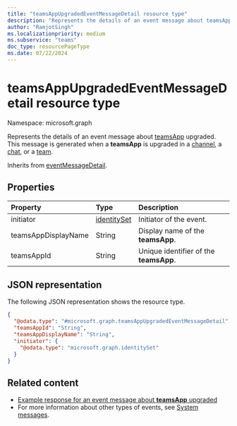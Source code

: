 ```yaml
---
title: "teamsAppUpgradedEventMessageDetail resource type"
description: "Represents the details of an event message about teamsApp upgraded."
author: "RamjotSingh"
ms.localizationpriority: medium
ms.subservice: "teams"
doc_type: resourcePageType
ms.date: 07/22/2024
---
```


# teamsAppUpgradedEventMessageDetail resource type

Namespace: microsoft.graph

Represents the details of an event message about [teamsApp](../resources/teamsApp.md) upgraded.
This message is generated when a **teamsApp** is upgraded in a [channel](../resources/channel.md), a [chat](../resources/chat.md), or a [team](../resources/team.md).


Inherits from [eventMessageDetail](../resources/eventmessagedetail.md).

## Properties
|Property|Type|Description|
|:---|:---|:---|
|initiator|[identitySet](../resources/identityset.md)|Initiator of the event.|
|teamsAppDisplayName|String|Display name of the **teamsApp**.|
|teamsAppId|String|Unique identifier of the **teamsApp**.|

## JSON representation
The following JSON representation shows the resource type.
<!-- {
  "blockType": "resource",
  "@odata.type": "microsoft.graph.teamsAppUpgradedEventMessageDetail",
  "baseType": "microsoft.graph.eventMessageDetail"
}
-->
``` json
{
  "@odata.type": "#microsoft.graph.teamsAppUpgradedEventMessageDetail",
  "teamsAppId": "String",
  "teamsAppDisplayName": "String",
  "initiator": {
    "@odata.type": "microsoft.graph.identitySet"
  }
}
```


## Related content
- [Example response for an event message about **teamsApp** upgraded](/graph/system-messages/#teams-app-upgraded)
- For more information about other types of events, see [System messages](/graph/system-messages).
